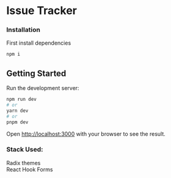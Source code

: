 # Issue Tracker

### Installation

First install dependencies

```bash
npm i

```

## Getting Started

Run the development server:

```bash
npm run dev
# or
yarn dev
# or
pnpm dev
```

Open [http://localhost:3000](http://localhost:3000) with your browser to see the result.

### Stack Used:

Radix themes  
React Hook Forms
